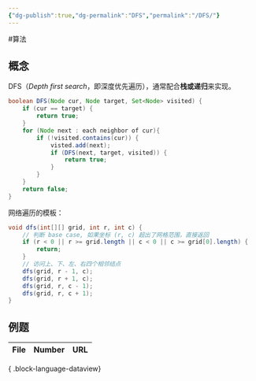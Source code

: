 ```yaml
---
{"dg-publish":true,"dg-permalink":"DFS","permalink":"/DFS/"}
---
```



#算法

## 概念

DFS（*Depth first search*，即深度优先遍历），通常配合**栈或递归**来实现。

```java
boolean DFS(Node cur, Node target, Set<Node> visited) {  
    if (cur == target) {  
        return true;  
    }  
    for (Node next : each neighbor of cur){  
        if (!visited.contains(cur)) {  
            visted.add(next);  
            if (DFS(next, target, visited)) {  
                return true;  
            }  
        }  
    }  
    return false;  
}
```

网络遍历的模板：

```java
void dfs(int[][] grid, int r, int c) {  
    // 判断 base case, 如果坐标 (r, c) 超出了网格范围，直接返回  
    if (r < 0 || r >= grid.length || c < 0 || c >= grid[0].length) {  
        return;  
    }  
    // 访问上、下、左、右四个相邻结点  
    dfs(grid, r - 1, c);  
    dfs(grid, r + 1, c);  
    dfs(grid, r, c - 1);  
    dfs(grid, r, c + 1);  
}
```

## 例题

| File | Number | URL |
| ---- | ------ | --- |

{ .block-language-dataview}

